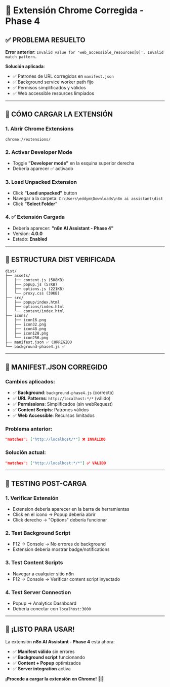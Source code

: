 # 🔧 Extensión Chrome Corregida - Phase 4

## ✅ **PROBLEMA RESUELTO**

**Error anterior**: `Invalid value for 'web_accessible_resources[0]'. Invalid match pattern.`

**Solución aplicada**:
- ✅ Patrones de URL corregidos en `manifest.json`
- ✅ Background service worker path fijo
- ✅ Permisos simplificados y válidos
- ✅ Web accessible resources limpiados

---

## 🚀 **CÓMO CARGAR LA EXTENSIÓN**

### 1. **Abrir Chrome Extensions**
```
chrome://extensions/
```

### 2. **Activar Developer Mode** 
- Toggle **"Developer mode"** en la esquina superior derecha
- Debería aparecer ✅ activado

### 3. **Load Unpacked Extension**
- Click **"Load unpacked"** button
- Navegar a la carpeta: `C:\Users\eddym\Downloads\n8n ai assistant\dist`
- Click **"Select Folder"**

### 4. **✅ Extensión Cargada**
- Debería aparecer: **"n8n AI Assistant - Phase 4"**
- Version: **4.0.0**
- Estado: **Enabled**

---

## 📁 **ESTRUCTURA DIST VERIFICADA**

```
dist/
├── assets/
│   ├── content.js (508KB)
│   ├── popup.js (57KB) 
│   ├── options.js (221KB)
│   └── proxy.css (39KB)
├── src/
│   ├── popup/index.html
│   ├── options/index.html
│   └── content/index.html  
├── icons/
│   ├── icon16.png
│   ├── icon32.png
│   ├── icon48.png
│   ├── icon128.png
│   └── icon256.png
├── manifest.json ✅ CORREGIDO
└── background-phase4.js ✅
```

---

## 🎯 **MANIFEST.JSON CORREGIDO**

### **Cambios aplicados**:
- ✅ **Background**: `background-phase4.js` (correcto)
- ✅ **URL Patterns**: `http://localhost:*/*` (válido)
- ✅ **Permissions**: Simplificados (sin webRequest)
- ✅ **Content Scripts**: Patrones válidos
- ✅ **Web Accessible**: Recursos limitados

### **Problema anterior**:
```json
"matches": ["http://localhost/*"] ❌ INVÁLIDO
```

### **Solución actual**:
```json
"matches": ["http://localhost:*/*"] ✅ VÁLIDO
```

---

## 🧪 **TESTING POST-CARGA**

### **1. Verificar Extensión**
- Extension debería aparecer en la barra de herramientas
- Click en el icono → Popup debería abrir
- Click derecho → "Options" debería funcionar

### **2. Test Background Script** 
- F12 → Console → No errores de background
- Extension debería mostrar badge/notifications

### **3. Test Content Scripts**
- Navegar a cualquier sitio n8n
- F12 → Console → Verificar content script inyectado

### **4. Test Server Connection**
- Popup → Analytics Dashboard
- Debería conectar con `localhost:3000`

---

## 🎉 **¡LISTO PARA USAR!**

La extensión **n8n AI Assistant - Phase 4** está ahora:
- ✅ **Manifest válido** sin errores
- ✅ **Background script** funcionando  
- ✅ **Content + Popup** optimizados
- ✅ **Server integration** activa

**¡Procede a cargar la extensión en Chrome!** 🚀✨
